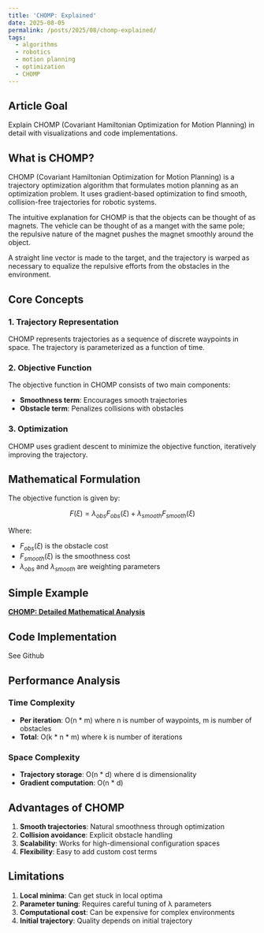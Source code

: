 ```yaml
---
title: 'CHOMP: Explained'
date: 2025-08-05
permalink: /posts/2025/08/chomp-explained/
tags:
  - algorithms
  - robotics
  - motion planning
  - optimization
  - CHOMP
---
```


## Article Goal
Explain CHOMP (Covariant Hamiltonian Optimization for Motion Planning) in detail with visualizations and code implementations.

## What is CHOMP?

CHOMP (Covariant Hamiltonian Optimization for Motion Planning) is a trajectory optimization algorithm that formulates motion planning as an optimization problem. It uses gradient-based optimization to find smooth, collision-free trajectories for robotic systems.

The intuitive explanation for CHOMP is that the objects can be thought of as magnets. The vehicle can be thought of as a manget with the same pole; the repulsive nature of the magnet pushes the magnet smoothly around the object. 

A straight line vector is made to the target, and the trajectory is warped as necessary to equalize the repulsive efforts from the obstacles in the environment. 

## Core Concepts

### 1. Trajectory Representation
CHOMP represents trajectories as a sequence of discrete waypoints in space. The trajectory is parameterized as a function of time.

### 2. Objective Function
The objective function in CHOMP consists of two main components:
- **Smoothness term**: Encourages smooth trajectories
- **Obstacle term**: Penalizes collisions with obstacles

### 3. Optimization
CHOMP uses gradient descent to minimize the objective function, iteratively improving the trajectory.

## Mathematical Formulation

The objective function is given by:

$$F(\xi) = \lambda_{obs} F_{obs}(\xi) + \lambda_{smooth} F_{smooth}(\xi)$$

Where:
- $F_{obs}(\xi)$ is the obstacle cost
- $F_{smooth}(\xi)$ is the smoothness cost
- $\lambda_{obs}$ and $\lambda_{smooth}$ are weighting parameters

## Simple Example

**[CHOMP: Detailed Mathematical Analysis](/files/CHOMP.pdf)**

## Code Implementation
See Github


## Performance Analysis

### Time Complexity
- **Per iteration**: O(n * m) where n is number of waypoints, m is number of obstacles
- **Total**: O(k * n * m) where k is number of iterations

### Space Complexity
- **Trajectory storage**: O(n * d) where d is dimensionality
- **Gradient computation**: O(n * d)

## Advantages of CHOMP

1. **Smooth trajectories**: Natural smoothness through optimization
2. **Collision avoidance**: Explicit obstacle handling
3. **Scalability**: Works for high-dimensional configuration spaces
4. **Flexibility**: Easy to add custom cost terms

## Limitations

1. **Local minima**: Can get stuck in local optima
2. **Parameter tuning**: Requires careful tuning of λ parameters
3. **Computational cost**: Can be expensive for complex environments
4. **Initial trajectory**: Quality depends on initial trajectory
